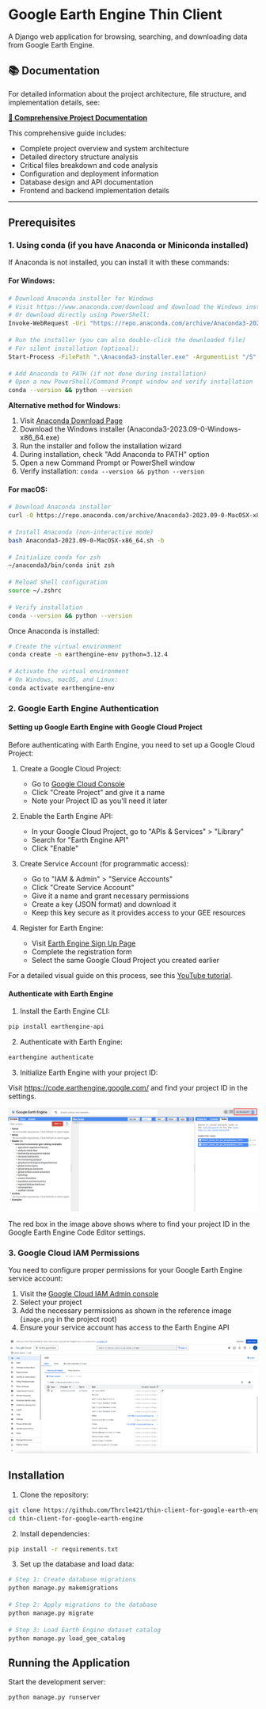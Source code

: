 # Google Earth Engine Thin Client

A Django web application for browsing, searching, and downloading data from Google Earth Engine.

## 📚 Documentation

For detailed information about the project architecture, file structure, and implementation details, see:

**[📖 Comprehensive Project Documentation](COMPREHENSIVE_PROJECT_DOCUMENTATION.md)**

This comprehensive guide includes:

- Complete project overview and system architecture
- Detailed directory structure analysis
- Critical files breakdown and code analysis
- Configuration and deployment information
- Database design and API documentation
- Frontend and backend implementation details

---

## Prerequisites

### 1. Using conda (if you have Anaconda or Miniconda installed)

If Anaconda is not installed, you can install it with these commands:

#### For Windows:

```bash
# Download Anaconda installer for Windows
# Visit https://www.anaconda.com/download and download the Windows installer
# Or download directly using PowerShell:
Invoke-WebRequest -Uri "https://repo.anaconda.com/archive/Anaconda3-2023.09-0-Windows-x86_64.exe" -OutFile "Anaconda3-installer.exe"

# Run the installer (you can also double-click the downloaded file)
# For silent installation (optional):
Start-Process -FilePath ".\Anaconda3-installer.exe" -ArgumentList "/S" -Wait

# Add Anaconda to PATH (if not done during installation)
# Open a new PowerShell/Command Prompt window and verify installation
conda --version && python --version
```

**Alternative method for Windows:**

1. Visit [Anaconda Download Page](https://www.anaconda.com/download)
2. Download the Windows installer (Anaconda3-2023.09-0-Windows-x86_64.exe)
3. Run the installer and follow the installation wizard
4. During installation, check "Add Anaconda to PATH" option
5. Open a new Command Prompt or PowerShell window
6. Verify installation: `conda --version && python --version`

#### For macOS:

```bash
# Download Anaconda installer
curl -O https://repo.anaconda.com/archive/Anaconda3-2023.09-0-MacOSX-x86_64.sh

# Install Anaconda (non-interactive mode)
bash Anaconda3-2023.09-0-MacOSX-x86_64.sh -b

# Initialize conda for zsh
~/anaconda3/bin/conda init zsh

# Reload shell configuration
source ~/.zshrc

# Verify installation
conda --version && python --version
```

Once Anaconda is installed:

```bash
# Create the virtual environment
conda create -n earthengine-env python=3.12.4

# Activate the virtual environment
# On Windows, macOS, and Linux:
conda activate earthengine-env
```

### 2. Google Earth Engine Authentication

#### Setting up Google Earth Engine with Google Cloud Project

Before authenticating with Earth Engine, you need to set up a Google Cloud Project:

1. Create a Google Cloud Project:
   - Go to [Google Cloud Console](https://console.cloud.google.com/)
   - Click "Create Project" and give it a name
   - Note your Project ID as you'll need it later

2. Enable the Earth Engine API:
   - In your Google Cloud Project, go to "APIs & Services" > "Library"
   - Search for "Earth Engine API"
   - Click "Enable"

3. Create Service Account (for programmatic access):
   - Go to "IAM & Admin" > "Service Accounts"
   - Click "Create Service Account"
   - Give it a name and grant necessary permissions
   - Create a key (JSON format) and download it
   - Keep this key secure as it provides access to your GEE resources

4. Register for Earth Engine:
   - Visit [Earth Engine Sign Up Page](https://signup.earthengine.google.com/)
   - Complete the registration form
   - Select the same Google Cloud Project you created earlier

For a detailed visual guide on this process, see this [YouTube tutorial](https://www.youtube.com/watch?v=fiqeSRzG_8k).

#### Authenticate with Earth Engine

1. Install the Earth Engine CLI:

```bash
pip install earthengine-api
```

2. Authenticate with Earth Engine:

```bash
earthengine authenticate
```

3. Initialize Earth Engine with your project ID:

Visit https://code.earthengine.google.com/ and find your project ID in the settings.

![Project ID Location](ID.png)

The red box in the image above shows where to find your project ID in the Google Earth Engine Code Editor settings.

### 3. Google Cloud IAM Permissions

You need to configure proper permissions for your Google Earth Engine service account:

1. Visit the [Google Cloud IAM Admin console](https://console.cloud.google.com/iam-admin/)
2. Select your project
3. Add the necessary permissions as shown in the reference image (`image.png` in the project root)
4. Ensure your service account has access to the Earth Engine API

![Required IAM Permissions](IAM.png)

## Installation

1. Clone the repository:

```bash
git clone https://github.com/Thrcle421/thin-client-for-google-earth-engine.git
cd thin-client-for-google-earth-engine
```

2. Install dependencies:

```bash
pip install -r requirements.txt
```

3. Set up the database and load data:

```bash
# Step 1: Create database migrations
python manage.py makemigrations

# Step 2: Apply migrations to the database
python manage.py migrate

# Step 3: Load Earth Engine dataset catalog
python manage.py load_gee_catalog
```

## Running the Application

Start the development server:

```bash
python manage.py runserver
```
